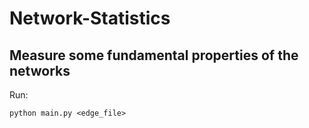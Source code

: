 # Network-Statistics
Measure some fundamental properties of the networks
------
Run:
```
python main.py <edge_file>
```
